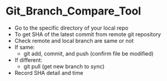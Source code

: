# Git_Branch_Compare_Tool
* Go to the specific directory of your local repo
* To get SHA of the latest commit from remote git repository
* Check remote and local branch are same or not
* If same: 
    * git add, commit, and push (confirm file be modified)
* If different:
    * git pull (get new branch to sync)
* Record SHA detail and time